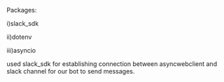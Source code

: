 Packages:

i)slack_sdk

ii)dotenv

iii)asyncio

used slack_sdk for establishing connection between asyncwebclient and slack channel for our bot to send messages.
